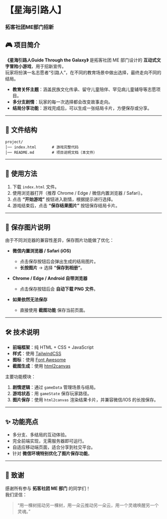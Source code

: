 # 【星海引路人】  
### 拓客社团ME部门招新  

## 🎮 项目简介  
**《星海引路人Guide Through the Galaxy》** 是拓客社团 ME 部门设计的 **互动式文字冒险小游戏**，用于招新宣传。  
玩家将扮演一名志愿者“引路人”，在不同的教育场景中做出选择，最终走向不同的结局。  

- **教育关怀主题**：涵盖民族文化传承、留守儿童陪伴、罕见病儿童辅导等志愿项目。  
- **多分支剧情**：玩家的每一次选择都会改变故事走向。  
- **结局分享功能**：游戏完成后，可以生成一张结局卡片，方便保存或分享。  

---

## 📂 文件结构  
```
project/
│── index.html       # 游戏完整代码
│── README.md        # 项目说明文档（本文件）
```

---

## 🚀 使用方法  
1. 下载 `index.html` 文件。  
2. 使用浏览器打开（推荐 Chrome / Edge / 微信内置浏览器 / Safari）。  
3. 点击 **“开始游戏”** 按钮进入剧情，根据提示进行选择。  
4. 游戏结束后，点击 **“保存结果图片”** 按钮保存结局卡片。  

---

## 💾 保存图片说明  
由于不同浏览器的兼容性差异，保存图片功能做了优化：  

- **微信内置浏览器 / Safari (iOS)**  
  - 点击保存按钮后会弹出生成的结局图片。  
  - **长按图片** → 选择 **“保存到相册”**。  

- **Chrome / Edge / Android 自带浏览器**  
  - 点击保存按钮后会 **自动下载 PNG 文件**。  

- **如果依然无法保存**  
  - 直接使用 **截图功能** 保存当前页面。  

---

## 🛠 技术说明  
- **前端框架**：纯 HTML + CSS + JavaScript  
- **样式**：使用 [TailwindCSS](https://tailwindcss.com/)  
- **图标**：使用 [Font Awesome](https://fontawesome.com/)  
- **截图生成**：使用 [html2canvas](https://html2canvas.hertzen.com/)  

主要功能模块：  
1. **剧情逻辑**：通过 `gameData` 管理场景与结局。  
2. **游戏状态**：用 `gameState` 保存玩家路径。  
3. **图片保存**：使用 `html2canvas` 渲染结果卡片，并兼容微信/IOS 的长按保存。  

---

## ✨ 功能亮点  
- 多分支、多结局的互动体验。  
- 完全前端实现，无需服务器即可运行。  
- 自适应移动端页面，适合分享到社交平台。  
- 针对 **微信环境特别优化了图片保存功能**。  

---

## 📢 致谢  
感谢所有参与 **拓客社团 ME 部门** 的同学们！  
我们坚信：  
> “用一棵树摇动另一棵树，用一朵云推动另一朵云，用一个灵魂唤醒另一个灵魂。”  
